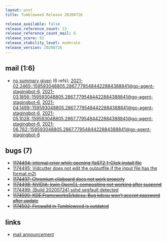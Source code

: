 ```yaml
---
layout: post
title: Tumbleweed Release 20200726

release_available: false
release_reference_count: 13
release_reference_count_mail: 6
release_score: 83
release_stability_level: moderate
release_version: 20200726
---
```


## mail (1:6)

- [no summary given](https://lists.opensuse.org/archives/list/factory@lists.opensuse.org/thread/47M47M6QXNFHS4VBPAOJ2GEQPCWDB43L) (6 refs); [2021-02.2465::<159593048805.2867.7795484422884388841@go-agent-stagingbot-6>](https://lists.opensuse.org/archives/list/factory@lists.opensuse.org/thread/47M47M6QXNFHS4VBPAOJ2GEQPCWDB43L), [2021-03.1856::<159593048805.2867.7795484422884388841@go-agent-stagingbot-6>](https://lists.opensuse.org/archives/list/factory@lists.opensuse.org/thread/47M47M6QXNFHS4VBPAOJ2GEQPCWDB43L), [2021-04.1499::<159593048805.2867.7795484422884388841@go-agent-stagingbot-6>](https://lists.opensuse.org/archives/list/factory@lists.opensuse.org/thread/47M47M6QXNFHS4VBPAOJ2GEQPCWDB43L), [2021-05.1028::<159593048805.2867.7795484422884388841@go-agent-stagingbot-6>](https://lists.opensuse.org/archives/list/factory@lists.opensuse.org/thread/47M47M6QXNFHS4VBPAOJ2GEQPCWDB43L), [2021-06.762::<159593048805.2867.7795484422884388841@go-agent-stagingbot-6>](https://lists.opensuse.org/archives/list/factory@lists.opensuse.org/thread/47M47M6QXNFHS4VBPAOJ2GEQPCWDB43L)

## bugs (7)

<!--more-->

- ~~[1174494: internal error while opening YaST2 1-Click install file](https://bugzilla.opensuse.org/show_bug.cgi?id=1174494)~~
- [1174495: Vidcutter does not edit the outputfile if the input file has the format m2t](https://bugzilla.opensuse.org/show_bug.cgi?id=1174495)
- ~~[1174497: Chromium clipboard does not work properly](https://bugzilla.opensuse.org/show_bug.cgi?id=1174497)~~
- ~~[1174498: NVIDIA: kwin OpenGL compositing not working after suspend](https://bugzilla.opensuse.org/show_bug.cgi?id=1174498)~~
- [1174499: \[Build 20200724\] sshd segfault detected](https://bugzilla.opensuse.org/show_bug.cgi?id=1174499)
- ~~[1174500: KDE:Frameworks5/kdesu: Bug  kdesu won't accept password after update](https://bugzilla.opensuse.org/show_bug.cgi?id=1174500)~~
- ~~[1174502: Firewalld in Tumbleweed is outdated](https://bugzilla.opensuse.org/show_bug.cgi?id=1174502)~~



## links

- [mail announcement](https://lists.opensuse.org/archives/list/factory@lists.opensuse.org/thread/47M47M6QXNFHS4VBPAOJ2GEQPCWDB43L)
